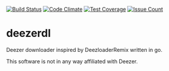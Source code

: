 [![Build Status](https://api.travis-ci.com/joshbarrass/deezerdl.svg?branch=master)](https://travis-ci.com/joshbarrass/deezerdl)
[![Code Climate](https://codeclimate.com/github/joshbarrass/deezerdl/badges/gpa.svg)](https://codeclimate.com/github/joshbarrass/deezerdl)
[![Test Coverage](https://codeclimate.com/github/joshbarrass/deezerdl/badges/coverage.svg)](https://codeclimate.com/github/joshbarrass/deezerdl/coverage)
[![Issue Count](https://codeclimate.com/github/joshbarrass/deezerdl/badges/issue_count.svg)](https://codeclimate.com/github/joshbarrass/deezerdl)

# deezerdl
Deezer downloader inspired by DeezloaderRemix written in go.

This software is not in any way affiliated with Deezer.
